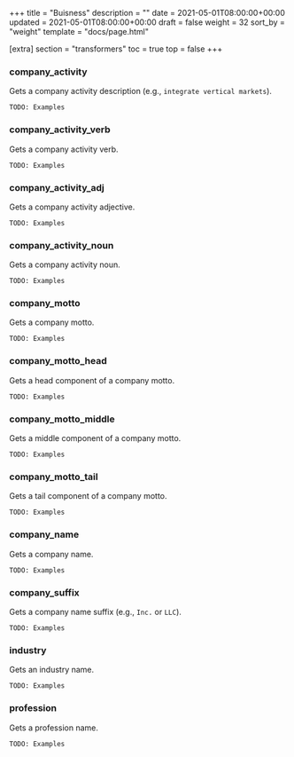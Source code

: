 +++
title = "Buisness"
description = ""
date = 2021-05-01T08:00:00+00:00
updated = 2021-05-01T08:00:00+00:00
draft = false
weight = 32
sort_by = "weight"
template = "docs/page.html"

[extra]
section = "transformers"
toc = true
top = false
+++

### company_activity

Gets a company activity description (e.g., `integrate vertical markets`).
```
TODO: Examples
```

### company_activity_verb

Gets a company activity verb.
```
TODO: Examples
```

### company_activity_adj

Gets a company activity adjective.
```
TODO: Examples
```

### company_activity_noun

Gets a company activity noun.
```
TODO: Examples
```

### company_motto

Gets a company motto.
```
TODO: Examples
```

### company_motto_head

Gets a head component of a company motto.
```
TODO: Examples
```

### company_motto_middle

Gets a middle component of a company motto.
```
TODO: Examples
```

### company_motto_tail

Gets a tail component of a company motto.
```
TODO: Examples
```

### company_name

Gets a company name.
```
TODO: Examples
```

### company_suffix

Gets a company name suffix (e.g., `Inc.` or `LLC`).
```
TODO: Examples
```

### industry

Gets an industry name.
```
TODO: Examples
```

### profession

Gets a profession name.
```
TODO: Examples
```

